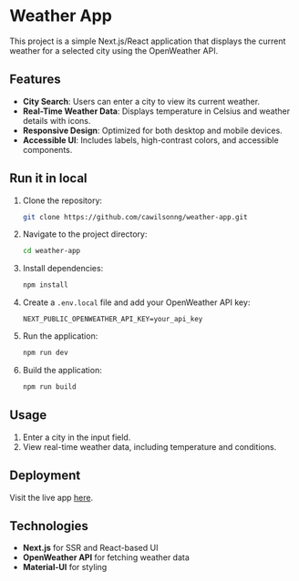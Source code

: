 
# Weather App

This project is a simple Next.js/React application that displays the current weather for a selected city using the OpenWeather API.

## Features

- **City Search**: Users can enter a city to view its current weather.
- **Real-Time Weather Data**: Displays temperature in Celsius and weather details with icons.
- **Responsive Design**: Optimized for both desktop and mobile devices.
- **Accessible UI**: Includes labels, high-contrast colors, and accessible components.

## Run it in local

1. Clone the repository:
   ```bash
   git clone https://github.com/cawilsonng/weather-app.git
   ```
2. Navigate to the project directory:
   ```bash
   cd weather-app
   ```
3. Install dependencies:
   ```bash
   npm install
   ```
4. Create a `.env.local` file and add your OpenWeather API key:
   ```plaintext
   NEXT_PUBLIC_OPENWEATHER_API_KEY=your_api_key
   ```
5. Run the application:
   ```bash
   npm run dev
   ```
6. Build the application:
   ```bash
   npm run build
   ```

## Usage

1. Enter a city in the input field.
2. View real-time weather data, including temperature and conditions.

## Deployment

Visit the live app [here](https://weather-app-kappa-nine-21.vercel.app/).

## Technologies

- **Next.js** for SSR and React-based UI
- **OpenWeather API** for fetching weather data
- **Material-UI** for styling

